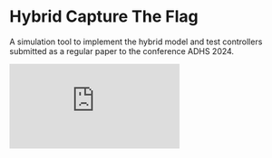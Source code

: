 # Hybrid Capture The Flag
A simulation tool to implement the hybrid model and test controllers submitted as a regular paper to the conference ADHS 2024.

![3](https://github.com/sjleudo/HyCaptureTheFlag/blob/main/5.fig)

